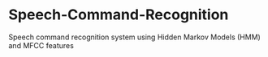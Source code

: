 # Speech-Command-Recognition
Speech command recognition system using Hidden Markov Models (HMM) and MFCC features
